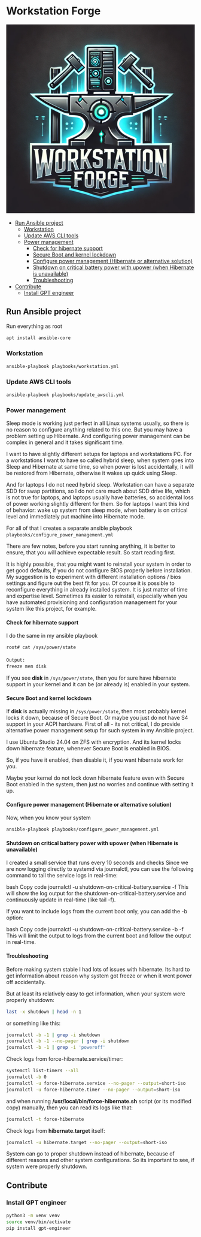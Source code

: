 # Workstation Forge

<p align="center">
  <img src="logo.webp" alt="WorkstationForge">
</p>

<!-- TOC tocDepth:2..4 chapterDepth:2..6 -->

- [Run Ansible project](#run-ansible-project)
  - [Workstation](#workstation)
  - [Update AWS CLI tools](#update-aws-cli-tools)
  - [Power management](#power-management)
    - [Check for hibernate support](#check-for-hibernate-support)
    - [Secure Boot and kernel lockdown](#secure-boot-and-kernel-lockdown)
    - [Configure power management (Hibernate or alternative solution)](#configure-power-management-hibernate-or-alternative-solution)
    - [Shutdown on critical battery power with upower (when Hibernate is unavailable)](#shutdown-on-critical-battery-power-with-upower-when-hibernate-is-unavailable)
    - [Troubleshooting](#troubleshooting)
- [Contribute](#contribute)
  - [Install GPT engineer](#install-gpt-engineer)

<!-- /TOC -->

## Run Ansible project

Run everything as root

```bash
apt install ansible-core
```

### Workstation

```bash
ansible-playbook playbooks/workstation.yml
```

### Update AWS CLI tools

```bash
ansible-playbook playbooks/update_awscli.yml
```

### Power management

Sleep mode is working just perfect in all Linux systems usually, so there is
no reason to configure anything related to this one. But you may have a problem
setting up Hibernate. And configuring power management can be complex in general
and it takes significant time.

I want to have slightly different setups for laptops and workstations PC.
For a workstations I want to have so called hybrid sleep, when system goes
into Sleep and Hibernate at same time, so when power is lost accidentally,
it will be restored from Hibernate, otherwise it wakes up quick using Sleep.

And for laptops I do not need hybrid sleep. Workstation can have a separate SDD
for swap partitions, so I do not care much about SDD drive life, which is not
true for laptops, and laptops usually have batteries, so accidental loss of
power working slightly different for them. So for laptops I want this kind of
behavior: wake up system from sleep mode, when battery is on critical level and
immediately put machine into Hibernate mode.

For all of that I creates a separate ansible playbook
`playbooks/configure_power_management.yml`

There are few notes, before you start running anything, it is better to
ensure, that you will achieve expectable result. So start reading first.

It is highly possible, that you might want to reinstall your system
in order to get good defaults, if you do not configure BIOS properly before
installation. My suggestion is to experiment with different installation
options / bios settings and figure out the best fit for you. Of course
it is possible to reconfigure everything in already installed system.
It is just matter of time and expertise level. Sometimes its easier
to reinstall, especially when you have automated provisioning and configuration
management for your system like this project, for example.

#### Check for hibernate support

I do the same in my ansible playbook

```bash
root# cat /sys/power/state

Output:
freeze mem disk
```

If you see **disk** in `/sys/power/state`, then you for sure have hibernate
support in your kernel and it can be (or already is) enabled in your system.

#### Secure Boot and kernel lockdown

If **disk** is actually missing in `/sys/power/state`, then most probably
kernel locks it down, because of Secure Boot. Or maybe you just do not have
S4 support in your ACPI hardware. First of all - its not critical, I do provide
alternative power management setup for such system in my Ansible project.

I use Ubuntu Studio 24.04 on ZFS with encryption. And its kernel locks down
hibernate feature, whenever Secure Boot is enabled in BIOS.

So, if you have it enabled, then disable it, if you want hibernate work for
you.

Maybe your kernel do not lock down hibernate feature even with Secure Boot
enabled in the system, then just no worries and continue with setting it up.

#### Configure power management (Hibernate or alternative solution)

Now, when you know your system

```bash
ansible-playbook playbooks/configure_power_management.yml
```

#### Shutdown on critical battery power with upower (when Hibernate is unavailable)

I created a small service that runs every 10 seconds and checks
Since we are now logging directly to systemd via journalctl, you can use the following command to tail the service logs in real-time:

bash
Copy code
journalctl -u shutdown-on-critical-battery.service -f
This will show the log output for the shutdown-on-critical-battery.service and continuously update in real-time (like tail -f).

If you want to include logs from the current boot only, you can add the -b option:

bash
Copy code
journalctl -u shutdown-on-critical-battery.service -b -f
This will limit the output to logs from the current boot and follow the output in real-time.

#### Troubleshooting

Before making system stable I had lots of issues with hibernate. Its hard to get information
about reason why system got freeze or when it went power off accidentally.

But at least its relatively easy to get information, when your system were properly
shutdown:

```bash
last -x shutdown | head -n 1
```

or something like this:

```bash
journalctl -b -1 | grep -i shutdown
journalctl -b -1 --no-pager | grep -i shutdown
journalctl -b -1 | grep -i 'poweroff'
```

Check logs from force-hibernate.service/timer:

```bash
systemctl list-timers --all
journalctl -b 0
journalctl -u force-hibernate.service --no-pager --output=short-iso
journalctl -u force-hibernate.timer --no-pager --output=short-iso
```

and when running **/usr/local/bin/force-hibernate.sh** script (or its modified
copy) manually, then you can read its logs like that:

```bash
journalctl -t force-hibernate
```

Check logs from **hibernate.target** itself:

```bash
journalctl -u hibernate.target --no-pager --output=short-iso
```

System can go to proper shutdown instead of hibernate, because of different reasons
and other system configurations. So its important to see, if system were properly shutdown.

## Contribute

### Install GPT engineer

```bash
python3 -m venv venv
source venv/bin/activate
pip install gpt-engineer
```
